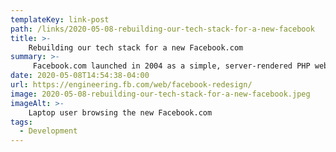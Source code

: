 ```yaml
---
templateKey: link-post
path: /links/2020-05-08-rebuilding-our-tech-stack-for-a-new-facebook
title: >-
    Rebuilding our tech stack for a new Facebook.com
summary: >-
     Facebook.com launched in 2004 as a simple, server-rendered PHP website. Over time, we’ve added layer upon layer of new technology to deliver more interactive features. 
date: 2020-05-08T14:54:38-04:00
url: https://engineering.fb.com/web/facebook-redesign/
image: 2020-05-08-rebuilding-our-tech-stack-for-a-new-facebook.jpeg
imageAlt: >-
    Laptop user browsing the new Facebook.com
tags:
  - Development
---
```

